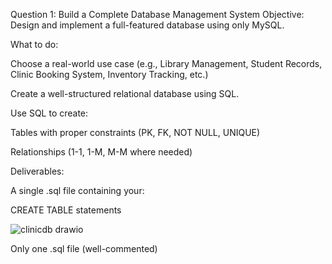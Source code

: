 Question 1: Build a Complete Database Management System
Objective:
Design and implement a full-featured database using only MySQL.

What to do:

Choose a real-world use case (e.g., Library Management, Student Records, Clinic Booking System, Inventory Tracking, etc.)

Create a well-structured relational database using SQL.

Use SQL to create:

Tables with proper constraints (PK, FK, NOT NULL, UNIQUE)

Relationships (1-1, 1-M, M-M where needed)

Deliverables:

A single .sql file containing your:

CREATE TABLE statements



![clinicdb drawio](https://github.com/user-attachments/assets/364a2506-3fcd-4a41-90c3-d7ecefd2083f)


Only one .sql file (well-commented)
